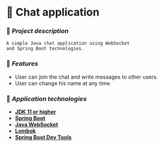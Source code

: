 # 📝 Chat application
### 📗 *Project description*
```
A simple Java chat application using WebSocket 
and Spring Boot technologies.
```

### 🔨 *Features*
* User can join the chat and write messages to other users.
* User can change his name at any time.

### 🧰 *Application technologies*
* **[JDK 11 or higher](https://www.oracle.com/cis/java/technologies/javase/jdk11-archive-downloads.html)**
* **[Spring Boot](https://mvnrepository.com/artifact/org.springframework.boot/spring-boot-starter-web/3.0.1)**
* **[Java WebSocket](https://mvnrepository.com/artifact/org.springframework.boot/spring-boot-starter-websocket/3.0.1)**
* **[Lombok](https://mvnrepository.com/artifact/org.projectlombok/lombok-maven-plugin)**
* **[Spring Boot Dev Tools](https://mvnrepository.com/artifact/org.springframework.boot/spring-boot-devtools)**

